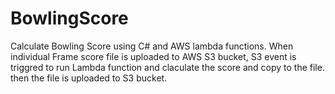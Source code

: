 # BowlingScore
Calculate Bowling Score using C# and AWS lambda functions.
When individual Frame score file is uploaded to AWS S3 bucket, S3 event is triggred to run Lambda function and claculate the score and copy to the file. then the file is uploaded to S3 bucket.
